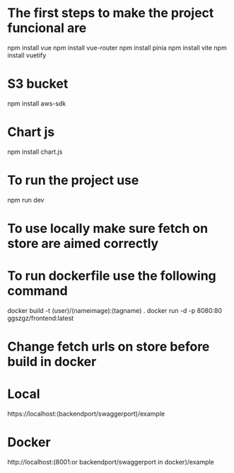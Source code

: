 # The first steps to make the project funcional are

npm install vue
npm install vue-router
npm install pinia
npm install vite
npm install vuetify

# S3 bucket

npm install aws-sdk

# Chart js

npm install chart.js


# To run the project use

npm run dev

# To use locally make sure fetch on store are aimed correctly

# To run dockerfile use the following command

docker build -t (user)/(nameimage):(tagname) .
docker run -d -p 8080:80 ggszgz/frontend:latest

# Change fetch urls on store before build in docker
# Local
https://localhost:(backendport/swaggerport)/example
# Docker
http://localhost:(8001:or backendport/swaggerport in docker)/example
